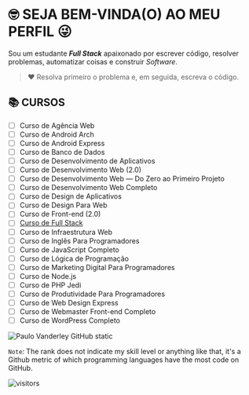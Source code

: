 <!-- TÍTULO PRINCIPAL -->

# :nerd_face: **SEJA BEM-VINDA(O) AO MEU PERFIL** :stuck_out_tongue_winking_eye:

<!-- DESCRIÇÃO -->

Sou um estudante __*Full Stack*__ apaixonado por escrever código, resolver problemas, automatizar coisas e construir _Software_.

<!-- CITAÇÕES -->

> :heart: Resolva primeiro o problema e, em seguida, escreva o código.
> 
<!-- CONTATOS -->

<!-- CURSOS -->

## :books: **CURSOS**

- [ ] Curso de Agência Web
- [ ] Curso de Android Arch
- [ ] Curso de Android Express 
- [ ] Curso de Banco de Dados
- [ ] Curso de Desenvolvimento de Aplicativos
- [ ] Curso de Desenvolvimento Web (2.0)
- [ ] Curso de Desenvolvimento Web — Do Zero ao Primeiro Projeto  
- [ ] Curso de Desenvolvimento Web Completo 
- [ ] Curso de Design de Aplicativos
- [ ] Curso de Design Para Web
- [ ] Curso de Front-end (2.0)
- [ ] [Curso de Full Stack](https://github.com/Devsgeeknerd/curso-de-full-stack "Ir Para o Curso")
- [ ] Curso de Infraestrutura Web  
- [ ] Curso de Inglês Para Programadores 
- [ ] Curso de JavaScript Completo  
- [ ] Curso de Lógica de Programação
- [ ] Curso de Marketing Digital Para Programadores   
- [ ] Curso de Node.js   
- [ ] Curso de PHP Jedi   
- [ ] Curso de Produtividade Para Programadores
- [ ] Curso de Web Design Express
- [ ] Curso de Webmaster Front-end Completo  
- [ ] Curso de WordPress Completo

<!-- PROJETOS DOS CURSOS -->

<!-- LINGUAGENS DE PROGRAMAÇÃO -->

<!-- FRAMEWORKS -->

<!-- BIBLIOTECAS -->

<!-- FERRAMENTAS -->

<!-- ESTATÍSTICAS DO GIHUB -->

![Paulo Vanderley GitHub static](https://github-readme-stats.vercel.app/api?username=Devsgeeknerd&count_private=true&show_icons=true&title_color=7fff00&bg_color=DEG,8b008b,7a28a3,ff1493&icon_color=000000&text_color=ffffff&include_all-commits&locale=pt-BR)

<!-- NOTA -->

`Note`: The rank does not indicate my skill level or anything like that, it's a Github metric of which programming languages have the most code on GitHub.

<!-- RANK DOS ARQUIVOS -->

<!-- CONTADOR DE VISITAS -->

![visitors](https://visitor-badge.glitch.me/badge?page_id=Devsgeeknerd.Devsgeeknerd "Total de Visitas")
